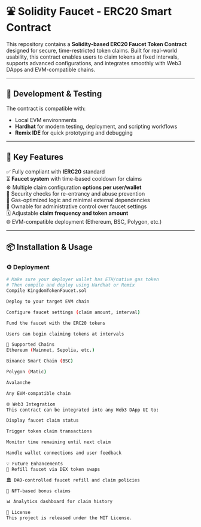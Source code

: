 # ⛲ Solidity Faucet - ERC20 Smart Contract

This repository contains a **Solidity-based ERC20 Faucet Token Contract** designed for secure, time-restricted token claims. Built for real-world usability, this contract enables users to claim tokens at fixed intervals, supports advanced configurations, and integrates smoothly with Web3 DApps and EVM-compatible chains.

---

## 🔧 Development & Testing

The contract is compatible with:

- Local EVM environments
- **Hardhat** for modern testing, deployment, and scripting workflows
- **Remix IDE** for quick prototyping and debugging

---

## 🚀 Key Features

✅ Fully compliant with **IERC20** standard  
⏳ **Faucet system** with time-based cooldown for claims  
⚙️ Multiple claim configuration **options per user/wallet**  
🔐 Security checks for re-entrancy and abuse prevention  
🧠 Gas-optimized logic and minimal external dependencies  
👑 Ownable for administrative control over faucet settings  
🗓️ Adjustable **claim frequency and token amount**  
🌐 EVM-compatible deployment (Ethereum, BSC, Polygon, etc.)

---

## 📦 Installation & Usage

### ⚙️ Deployment

```bash
# Make sure your deployer wallet has ETH/native gas token
# Then compile and deploy using Hardhat or Remix
Compile KingdomTokenFaucet.sol

Deploy to your target EVM chain

Configure faucet settings (claim amount, interval)

Fund the faucet with the ERC20 tokens

Users can begin claiming tokens at intervals

📌 Supported Chains
Ethereum (Mainnet, Sepolia, etc.)

Binance Smart Chain (BSC)

Polygon (Matic)

Avalanche

Any EVM-compatible chain

🌐 Web3 Integration
This contract can be integrated into any Web3 DApp UI to:

Display faucet claim status

Trigger token claim transactions

Monitor time remaining until next claim

Handle wallet connections and user feedback

💡 Future Enhancements
🔁 Refill faucet via DEX token swaps

🏛️ DAO-controlled faucet refill and claim policies

🎁 NFT-based bonus claims

📊 Analytics dashboard for claim history

📝 License
This project is released under the MIT License.

